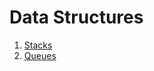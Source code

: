 # Data Structures

1) [Stacks](https://github.com/Einstein-Sessions/data-structures/blob/develop/src/main/java/com/javasessions/stack/readme.md)
2) [Queues](https://github.com/Einstein-Sessions/data-structures/tree/develop/src/main/java/com/javasessions/queues)